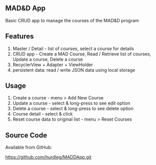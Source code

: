 ## MAD&D App ##
  Basic CRUD app to manage the courses of the MAD&D program

## Features ##
1. Master / Detail - list of courses, select a course for details
2. CRUD app - Create a MAD Course, Read / Retrieve list of courses, Update a course, Delete a course
3. RecyclerView + Adapter + ViewHolder
4. persistent data: read / write JSON data using local storage

## Usage ##
1. Create a course - menu > Add New Course
2. Update a course - select & long-press to see edit option
3. Delete a course - select & long-press to see delete option
4. Course detail - select & click
5. Reset course data to original list - menu > Reset Courses

## Source Code ##

  Available from GitHub:

  https://github.com/hurdleg/MADDApp.git
